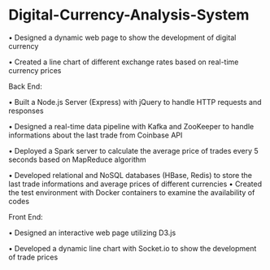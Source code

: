 # Digital-Currency-Analysis-System

• Designed a dynamic web page to show the development of digital currency

• Created a line chart of different exchange rates based on real-time currency prices 

Back End:

• Built a Node.js Server (Express) with jQuery to handle HTTP requests and responses

• Designed a real-time data pipeline with Kafka and ZooKeeper to handle informations about the last trade from Coinbase API

• Deployed a Spark server to calculate the average price of trades every 5 seconds based on MapReduce algorithm

• Developed relational and NoSQL databases (HBase, Redis) to store the last trade informations and average prices of different currencies
• Created the test environment with Docker containers to examine the availability of codes 

Front End:

• Designed an interactive web page utilizing D3.js

• Developed a dynamic line chart with Socket.io to show the development of trade prices
